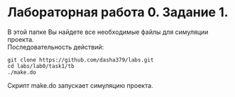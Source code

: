 # Лабораторная работа 0. Задание 1.

В этой папке Вы найдете все необходимые файлы для симуляции проекта.  
Последовательность действий:  
```
git clone https://github.com/dasha379/labs.git 
cd labs/lab0/task1/tb  
./make.do  
```
Скрипт make.do запускает симуляцию проекта.
